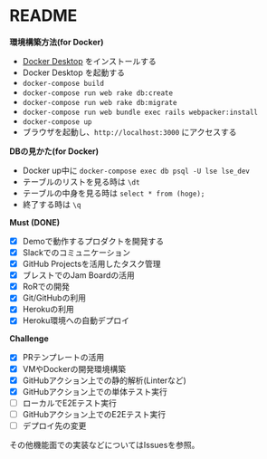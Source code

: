 # README

**環境構築方法(for Docker)**
- [Docker Desktop](https://www.docker.com/products/docker-desktop) をインストールする
- Docker Desktop を起動する
- `docker-compose build`
- `docker-compose run web rake db:create`
- `docker-compose run web rake db:migrate`
- `docker-compose run web bundle exec rails webpacker:install`
- `docker-compose up`
- ブラウザを起動し、`http://localhost:3000` にアクセスする

**DBの見かた(for Docker)**
- Docker up中に `docker-compose exec db psql -U lse lse_dev`
- テーブルのリストを見る時は `\dt`
- テーブルの中身を見る時は `select * from (hoge);`
- 終了する時は `\q`

**Must (DONE)**

- [x] Demoで動作するプロダクトを開発する
- [x] Slackでのコミュニケーション
- [x] GitHub Projectsを活用したタスク管理
- [x] ブレストでのJam Boardの活用
- [x] RoRでの開発
- [x] Git/GitHubの利用
- [x] Herokuの利用
- [x] Heroku環境への自動デプロイ

**Challenge**
- [x] PRテンプレートの活用
- [x] VMやDockerの開発環境構築
- [x] GitHubアクション上での静的解析(Linterなど)
- [x] GitHubアクション上での単体テスト実行
- [ ] ローカルでE2Eテスト実行
- [ ] GitHubアクション上でのE2Eテスト実行
- [ ] デプロイ先の変更

その他機能面での実装などについてはIssuesを参照。